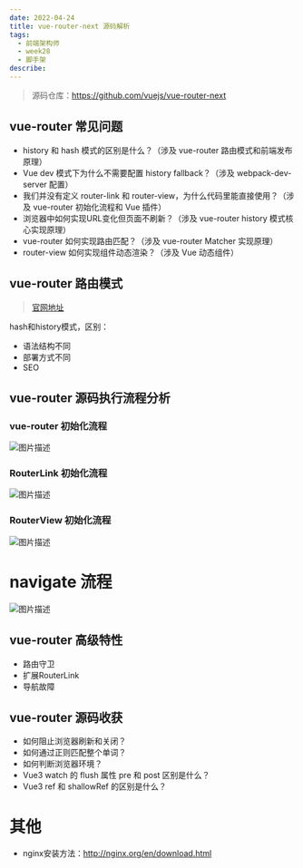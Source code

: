 ```yaml
---
date: 2022-04-24
title: vue-router-next 源码解析
tags:
  - 前端架构师
  - week28
  - 脚手架
describe:
---
```


> 源码仓库：https://github.com/vuejs/vue-router-next



## vue-router 常见问题

- history 和 hash 模式的区别是什么？（涉及 vue-router 路由模式和前端发布原理）
- Vue dev 模式下为什么不需要配置 history fallback？（涉及 webpack-dev-server 配置）
- 我们并没有定义 router-link 和 router-view，为什么代码里能直接使用？（涉及 vue-router 初始化流程和 Vue 插件）
- 浏览器中如何实现URL变化但页面不刷新？（涉及 vue-router history 模式核心实现原理）
- vue-router 如何实现路由匹配？（涉及 vue-router Matcher 实现原理）
- router-view 如何实现组件动态渲染？（涉及 Vue 动态组件）



## vue-router 路由模式

> [官网地址](https://next.router.vuejs.org/zh/guide/essentials/history-mode.html)

hash和history模式，区别：

- 语法结构不同
- 部署方式不同
- SEO



## vue-router 源码执行流程分析



### vue-router 初始化流程

![图片描述](https://oss.filway.cn/filway-blog/6243cdee097ad90814820494.jpg)



### RouterLink 初始化流程

![图片描述](https://oss.filway.cn/filway-blog/6243cdfd0931125b10301258.jpg)



### RouterView 初始化流程

![图片描述](https://oss.filway.cn/filway-blog/6243ce1209c4f5cd12762672.jpg)



# navigate 流程

![图片描述](https://oss.filway.cn/filway-blog/6243ce22093728eb37362988.jpg)



## vue-router 高级特性

- 路由守卫
- 扩展RouterLink
- 导航故障



## vue-router 源码收获

- 如何阻止浏览器刷新和关闭？
- 如何通过正则匹配整个单词？
- 如何判断浏览器环境？
- Vue3 watch 的 flush 属性 pre 和 post 区别是什么？
- Vue3 ref 和 shallowRef 的区别是什么？



# 其他

- nginx安装方法：http://nginx.org/en/download.html